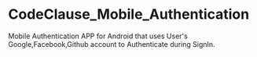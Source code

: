 # CodeClause_Mobile_Authentication
Mobile Authentication APP for Android that uses User's Google,Facebook,Github account to Authenticate during SignIn.

